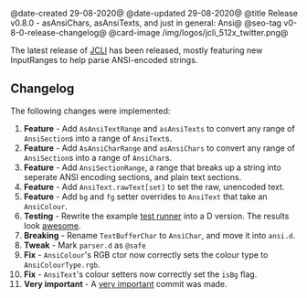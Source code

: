 @date-created 29-08-2020@
@date-updated 29-08-2020@
@title Release v0.8.0 - asAnsiChars, asAnsiTexts, and just in general: Ansi@
@seo-tag v0-8-0-release-changelog@
@card-image /img/logos/jcli_512x_twitter.png@

The latest release of [JCLI](https://code.dlang.org/packages/jcli) has been released, mostly featuring new InputRanges to help
parse ANSI-encoded strings.

## Changelog

The following changes were implemented:

1. **Feature** - Add `AsAnsiTextRange` and `asAnsiTexts` to convert any range of `AnsiSection`s into a range of `AnsiText`s.
2. **Feature** - Add `AsAnsiCharRange` and `asAnsiChars` to convert any range of `AnsiSection`s into a range of `AnsiChar`s.
3. **Feature** - Add `AnsiSectionRange`, a range that breaks up a string into seperate ANSI encoding sections, and plain text sections.
4. **Feature** - Add `AnsiText.rawText[set]` to set the raw, unencoded text.
5. **Feature** - Add `bg` and `fg` setter overrides to `AnsiText` that take an `AnsiColour`.
6. **Testing** - Rewrite the example [test runner](https://github.com/SealabJaster/jcli/blob/master/examples/test.d) into a D version. The results look [awesome](https://github.com/SealabJaster/jcli/runs/917384876?check_suite_focus=true#step:4:32).
7. **Breaking** - Rename `TextBufferChar` to `AnsiChar`, and move it into `ansi.d`.
8. **Tweak** - Mark `parser.d` as `@safe`
9. **Fix** - `AnsiColour`'s RGB ctor now correctly sets the colour type to `AnsiColourType.rgb`.
10. **Fix** - `AnsiText`'s colour setters now correctly set the `isBg` flag.
69. **Very important** - A [very important](https://github.com/SealabJaster/jcli/commit/8cdf68546b0f4f9bc0c5ecb743afae9e96734aeb) commit was made.
